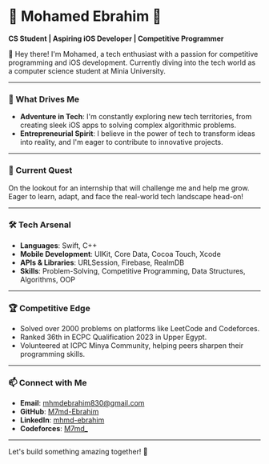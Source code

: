 # 🌟 Mohamed Ebrahim 🌟

**CS Student | Aspiring iOS Developer | Competitive Programmer**

👋 Hey there! I'm Mohamed, a tech enthusiast with a passion for competitive programming and iOS development. Currently diving into the tech world as a computer science student at Minia University.

---

### 🚀 What Drives Me

- **Adventure in Tech**: I'm constantly exploring new tech territories, from creating sleek iOS apps to solving complex algorithmic problems.
- **Entrepreneurial Spirit**: I believe in the power of tech to transform ideas into reality, and I'm eager to contribute to innovative projects.

---

### 🌱 Current Quest

On the lookout for an internship that will challenge me and help me grow. Eager to learn, adapt, and face the real-world tech landscape head-on!

---

### 🛠️ Tech Arsenal

- **Languages**: Swift, C++
- **Mobile Development**: UIKit, Core Data, Cocoa Touch, Xcode
- **APIs & Libraries**: URLSession, Firebase, RealmDB
- **Skills**: Problem-Solving, Competitive Programming, Data Structures, Algorithms, OOP

---

### 🏆 Competitive Edge

- Solved over 2000 problems on platforms like LeetCode and Codeforces.
- Ranked 36th in ECPC Qualification 2023 in Upper Egypt.
- Volunteered at ICPC Minya Community, helping peers sharpen their programming skills.

---

### 📫 Connect with Me

- **Email**: [mhmdebrahim830@gmail.com](mailto:mhmdebrahim830@gmail.com)
- **GitHub**: [M7md-Ebrahim](https://github.com/M7md-Ebrahim)
- **LinkedIn**: [mhmd-ebrahim](https://www.linkedin.com/in/mhmd-ebrahim)
- **Codeforces**: [M7md_](https://codeforces.com/profile/M7md_)

---

Let's build something amazing together! 🚀
